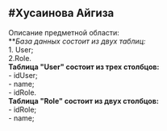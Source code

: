 #Хусаинова Айгиза
---
Описание предметной области:
<br/> ***База данных состоит из двух таблиц:*
	<br/>1. User;
	<br/>2.Role.
<br/>**Таблица "User" состоит из трех столбцов:**
	<br/> - idUser;
	<br/> - name;
	<br/> - idRole.
<br/>**Таблица "Role" состоит из двух столбцов:**
	<br/> - idRole;
	<br/> - name;

